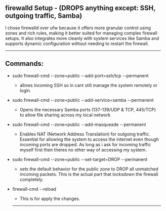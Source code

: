 ## firewalld Setup - (DROPS anything except: SSH, outgoing traffic, Samba)
I chose firewalld over ufw because it offers more granular control using zones and rich rules, making it better suited for managing complex firewall setups. It also integrates more cleanly with system services like Samba and supports dynamic configuration without needing to restart the firewall.

--------------------

## Commands:
- sudo firewall-cmd --zone=public --add-port=ssh/tcp --permanent
  - allows incoming SSH so in cant still manage the system remotely or login.

- sudo firewall-cmd --zone=public --add-service=samba --permanent
  - Opens the necessary Samba ports (137-139/UDP & TCP, 445/TCP) to allow file sharing across my local network

- sudo firewall-cmd --zone=public --add-masqueade --permanent
  - Enables NAT (Network Address Translation) for outgoing traffic. Essential for allowing the system to access the internet even though incoming ports are dropped. As long as i ask for incoming traffic myself first then theres no other way of accessing my system.

- sudo firewall-cmd --zone=public --set-target=DROP --permanent
  - sets the default behavior for the public zone to DROP all unmatched incoming packets. This is the actual part that locksdown the firewall completely.

- firewall-cmd --reload
  - This is for apply the changes.

  -------------------
  
